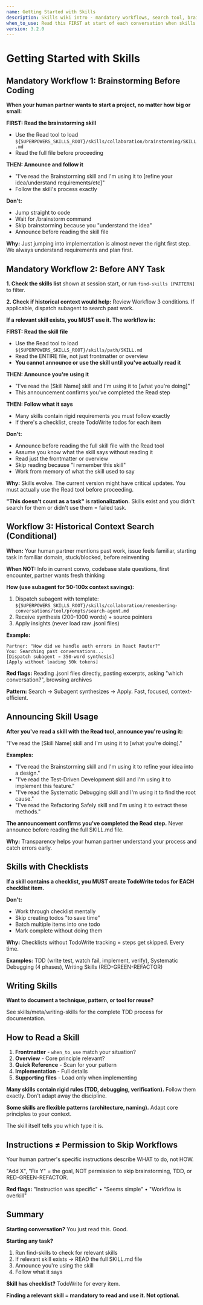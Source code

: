 ```yaml
---
name: Getting Started with Skills
description: Skills wiki intro - mandatory workflows, search tool, brainstorming triggers, personal skills
when_to_use: Read this FIRST at start of each conversation when skills are active
version: 3.2.0
---
```


# Getting Started with Skills

## Mandatory Workflow 1: Brainstorming Before Coding

**When your human partner wants to start a project, no matter how big or small:**

**FIRST: Read the brainstorming skill**
- Use the Read tool to load `${SUPERPOWERS_SKILLS_ROOT}/skills/collaboration/brainstorming/SKILL.md`
- Read the full file before proceeding

**THEN: Announce and follow it**
- "I've read the Brainstorming skill and I'm using it to [refine your idea/understand requirements/etc]"
- Follow the skill's process exactly

**Don't:**
- Jump straight to code
- Wait for /brainstorm command
- Skip brainstorming because you "understand the idea"
- Announce before reading the skill file

**Why:** Just jumping into implementation is almost never the right first step. We always understand requirements and plan first.

## Mandatory Workflow 2: Before ANY Task

**1. Check the skills list** shown at session start, or run `find-skills [PATTERN]` to filter.

**2. Check if historical context would help:**
Review Workflow 3 conditions. If applicable, dispatch subagent to search past work.

**If a relevant skill exists, you MUST use it. The workflow is:**

**FIRST: Read the skill file**
- Use the Read tool to load `${SUPERPOWERS_SKILLS_ROOT}/skills/path/SKILL.md`
- Read the ENTIRE file, not just frontmatter or overview
- **You cannot announce or use the skill until you've actually read it**

**THEN: Announce you're using it**
- "I've read the [Skill Name] skill and I'm using it to [what you're doing]"
- This announcement confirms you've completed the Read step

**THEN: Follow what it says**
- Many skills contain rigid requirements you must follow exactly
- If there's a checklist, create TodoWrite todos for each item

**Don't:**
- Announce before reading the full skill file with the Read tool
- Assume you know what the skill says without reading it
- Read just the frontmatter or overview
- Skip reading because "I remember this skill"
- Work from memory of what the skill used to say

**Why:** Skills evolve. The current version might have critical updates. You must actually use the Read tool before proceeding.

**"This doesn't count as a task" is rationalization.** Skills exist and you didn't search for them or didn't use them = failed task.

## Workflow 3: Historical Context Search (Conditional)

**When:** Your human partner mentions past work, issue feels familiar, starting task in familiar domain, stuck/blocked, before reinventing

**When NOT:** Info in current convo, codebase state questions, first encounter, partner wants fresh thinking

**How (use subagent for 50-100x context savings):**
1. Dispatch subagent with template: `${SUPERPOWERS_SKILLS_ROOT}/skills/collaboration/remembering-conversations/tool/prompts/search-agent.md`
2. Receive synthesis (200-1000 words) + source pointers
3. Apply insights (never load raw .jsonl files)

**Example:**
```
Partner: "How did we handle auth errors in React Router?"
You: Searching past conversations...
[Dispatch subagent → 350-word synthesis]
[Apply without loading 50k tokens]
```

**Red flags:** Reading .jsonl files directly, pasting excerpts, asking "which conversation?", browsing archives

**Pattern:** Search → Subagent synthesizes → Apply. Fast, focused, context-efficient.

## Announcing Skill Usage

**After you've read a skill with the Read tool, announce you're using it:**

"I've read the [Skill Name] skill and I'm using it to [what you're doing]."

**Examples:**
- "I've read the Brainstorming skill and I'm using it to refine your idea into a design."
- "I've read the Test-Driven Development skill and I'm using it to implement this feature."
- "I've read the Systematic Debugging skill and I'm using it to find the root cause."
- "I've read the Refactoring Safely skill and I'm using it to extract these methods."

**The announcement confirms you've completed the Read step.** Never announce before reading the full SKILL.md file.

**Why:** Transparency helps your human partner understand your process and catch errors early.

## Skills with Checklists

**If a skill contains a checklist, you MUST create TodoWrite todos for EACH checklist item.**

**Don't:**
- Work through checklist mentally
- Skip creating todos "to save time"
- Batch multiple items into one todo
- Mark complete without doing them

**Why:** Checklists without TodoWrite tracking = steps get skipped. Every time.

**Examples:** TDD (write test, watch fail, implement, verify), Systematic Debugging (4 phases), Writing Skills (RED-GREEN-REFACTOR)

## Writing Skills

**Want to document a technique, pattern, or tool for reuse?**

See skills/meta/writing-skills for the complete TDD process for documentation.

## How to Read a Skill

1. **Frontmatter** - `when_to_use` match your situation?
2. **Overview** - Core principle relevant?
3. **Quick Reference** - Scan for your pattern
4. **Implementation** - Full details
5. **Supporting files** - Load only when implementing

**Many skills contain rigid rules (TDD, debugging, verification).** Follow them exactly. Don't adapt away the discipline.

**Some skills are flexible patterns (architecture, naming).** Adapt core principles to your context.

The skill itself tells you which type it is.

## Instructions ≠ Permission to Skip Workflows

Your human partner's specific instructions describe WHAT to do, not HOW.

"Add X", "Fix Y" = the goal, NOT permission to skip brainstorming, TDD, or RED-GREEN-REFACTOR.

**Red flags:** "Instruction was specific" • "Seems simple" • "Workflow is overkill"

## Summary

**Starting conversation?** You just read this. Good.

**Starting any task?**
1. Run find-skills to check for relevant skills
2. If relevant skill exists → READ the full SKILL.md file
3. Announce you're using the skill
4. Follow what it says

**Skill has checklist?** TodoWrite for every item.

**Finding a relevant skill = mandatory to read and use it. Not optional.**
